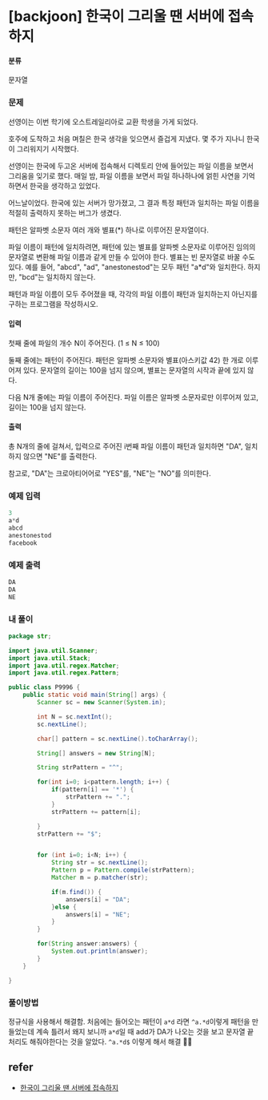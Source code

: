# [backjoon] 한국이 그리울 땐 서버에 접속하지 

#### 분류

문자열

### 문제


선영이는 이번 학기에 오스트레일리아로 교환 학생을 가게 되었다. 

호주에 도착하고 처음 며칠은 한국 생각을 잊으면서 즐겁게 지냈다. 몇 주가 지나니 한국이 그리워지기 시작했다. 

선영이는 한국에 두고온 서버에 접속해서 디렉토리 안에 들어있는 파일 이름을 보면서 그리움을 잊기로 했다. 매일 밤, 파일 이름을 보면서 파일 하나하나에 얽힌 사연을 기억하면서 한국을 생각하고 있었다.

어느날이었다. 한국에 있는 서버가 망가졌고, 그 결과 특정 패턴과 일치하는 파일 이름을 적절히 출력하지 못하는 버그가 생겼다.

패턴은 알파벳 소문자 여러 개와 별표(*) 하나로 이루어진 문자열이다.

파일 이름이 패턴에 일치하려면, 패턴에 있는 별표를 알파벳 소문자로 이루어진 임의의 문자열로 변환해 파일 이름과 같게 만들 수 있어야 한다. 별표는 빈 문자열로 바꿀 수도 있다. 예를 들어, "abcd", "ad", "anestonestod"는 모두 패턴 "a*d"와 일치한다. 하지만, "bcd"는 일치하지 않는다.

패턴과 파일 이름이 모두 주어졌을 때, 각각의 파일 이름이 패턴과 일치하는지 아닌지를 구하는 프로그램을 작성하시오.


#### 입력


첫째 줄에 파일의 개수 N이 주어진다. (1 ≤ N ≤ 100)

둘째 줄에는 패턴이 주어진다. 패턴은 알파벳 소문자와 별표(아스키값 42) 한 개로 이루어져 있다. 문자열의 길이는 100을 넘지 않으며, 별표는 문자열의 시작과 끝에 있지 않다.

다음 N개 줄에는 파일 이름이 주어진다. 파일 이름은 알파벳 소문자로만 이루어져 있고, 길이는 100을 넘지 않는다.


#### 출력


총 N개의 줄에 걸쳐서, 입력으로 주어진 i번째 파일 이름이 패턴과 일치하면 "DA", 일치하지 않으면 "NE"를 출력한다.

참고로, "DA"는 크로아티어어로 "YES"를, "NE"는 "NO"를 의미한다.


### 예제 입력

```java
3
a*d
abcd
anestonestod
facebook

```

### 예제 출력

```java
DA
DA
NE

```

### 내 풀이

```java
package str;

import java.util.Scanner;
import java.util.Stack;
import java.util.regex.Matcher;
import java.util.regex.Pattern;

public class P9996 {
    public static void main(String[] args) {
        Scanner sc = new Scanner(System.in);

        int N = sc.nextInt();
        sc.nextLine();

        char[] pattern = sc.nextLine().toCharArray();

        String[] answers = new String[N];

        String strPattern = "^";

        for(int i=0; i<pattern.length; i++) {
            if(pattern[i] == '*') {
                strPattern += ".";
            }
            strPattern += pattern[i];

        }
        strPattern += "$";


        for (int i=0; i<N; i++) {
            String str = sc.nextLine();
            Pattern p = Pattern.compile(strPattern);
            Matcher m = p.matcher(str);

            if(m.find()) {
                answers[i] = "DA";
            }else {
                answers[i] = "NE";
            }
        }

        for(String answer:answers) {
            System.out.println(answer);
        }
    }

}

```

### 풀이방법

정규식을 사용해서 해결함. 처음에는 들어오는 패턴이 `a*d` 라면 `^a.*d`이렇게 패턴을 만들었는데 계속 틀려서 왜지 보니까 `a*d`일 때 add가 DA가 나오는 것을 보고 문자열 끝 처리도 해줘야한다는 것을 알았다. `^a.*d$` 이렇게 해서 해결 💁‍♀️

## refer

- [한국이 그리울 땐 서버에 접속하지](https://www.acmicpc.net/problem/9996)